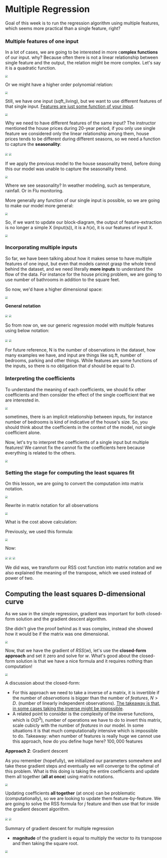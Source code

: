 # Multiple Regression

Goal of this week is to run the regression algorithm using multiple features, which seems more practical than a single feature, right?

### Multiple features of one input

In a lot of cases, we are going to be interested in more c**omplex functions** of our input. why? Because often there is not a linear relationship between single feature and the output, the relation might be more complex. Let's say it is a quadratic function.

<img src="assets/multiple-regression-01.png" style="zoom:50%"/>

Or we might have a higher order polynomial relation:

<img src="assets/multiple-regression-02.png" style="zoom:50%"/>

Still, we have one input (sqft_living), but we want to use different features of that single input. <u>Features are just some function of your input</u>.

<img src="assets/multiple-regression-03.png" style="zoom:50%"/>

Why we need to have different features of the same input? The instructor mentioned the house prices during 20-year period, if you only use single feature we considered only the linear relationship among them, house prices tends to be different during different seasons, so we need a function to capture the **seasonality**:

<img src="assets/multiple-regression-04.png" style="zoom:50%"/>

<img src="assets/multiple-regression-05.png" style="zoom:50%"/>

If we apply the previous model to the house seasonality trend, before doing this our model was unable to capture the seasonality trend.

<img src="assets/multiple-regression-06.png" style="zoom:50%"/>

Where we see seasonality? In weather modeling, such as temperature, rainfall. Or in  Flu monitoring.

More generally any function of our single input is possible, so we are going to make our model more general:

<img src="assets/multiple-regression-07.png" style="zoom:50%"/>

So, if we want to update our block-diagram, the output of feature-extraction is no longer a simple X (input(s)), it is a $h(x)$, it is our features of input X.

<img src="assets/multiple-regression-08.png" style="zoom:50%"/>

### Incorporating multiple inputs

So far, we have been talking about how it makes sense to have multiple features of one input, but even that models cannot grasp the whole trend behind the dataset, and we need literally **more inputs** to understand the flow of the data. For instance for the house pricing problem, we are going to use number of bathrooms in addition to the square feet.

So now, we'd have a higher dimensional space:

<img src="assets/multiple-inputs-01.png" style="zoom:50%"/>

**General notation**

<img src="assets/multiple-inputs-02.png" style="zoom:50%"/>

<img src="assets/multiple-inputs-03.png" style="zoom:50%"/>

So from now on, we our generic regression model with multiple features using below notation:

<img src="assets/multiple-inputs-04.png" style="zoom:50%"/>

<img src="assets/multiple-inputs-05.png" style="zoom:50%"/>

For future reference, N is the number of observations in the dataset, how many examples we have, and input are things like sq.ft, number of bedrooms, parking and other things. While features are some functions of the inputs, so there is no obligation that $d$ should be equal to $D$.

### Interpreting the coefficients

To understand the meaning of each coefficients, we should fix other coefficients and then consider the effect of the single coefficient that we are interested in.

<img src="assets/multiple-inputs-06.png" style="zoom:50%"/>

sometimes, there is an implicit relationship between inputs, for instance number of bedrooms is kind of indicative of the house's size. So, you should think about the coefficients in the context of the model, not single coefficient alone.

Now, let's try to interpret the coefficients of a single input but multiple features! We cannot fix the cannot fix the coefficients here because everything is related to the others.

<img src="assets/multiple-inputs-07.png" style="zoom:50%"/>

### Setting the stage for computing the least squares fit

On this lesson, we are going to convert the computation into matrix notation.

<img src="assets/multiple-inputs-08.png" style="zoom:50%"/>

Rewrite in matrix notation for all observations

<img src="assets/multiple-inputs-09.png" style="zoom:50%"/>

What is the cost above calculation:

Previously, we used this formula:

<img src="assets/multiple-inputs-10.png" style="zoom:50%"/>

Now:

<img src="assets/multiple-inputs-11.png" style="zoom:50%"/>

<img src="assets/multiple-inputs-12.png" style="zoom:50%"/>

<img src="assets/multiple-inputs-13.png" style="zoom:50%"/>

We did was, we transform our RSS cost function into matrix notation and we also explained the meaning of the transpose, which we used instead of power of two.

## Computing the least squares D-dimensional curve

As we saw in the simple regression, gradient was important for both closed-form solution and the gradient descent algorithm.

She didn't give the proof behind as it was complex, instead she showed how it would be if the matrix was one dimensional.

<img src="assets/multiple-regression-09.png" style="zoom:50%"/>

Now, that we have the gradient of $RSS(w)$, let's use the **closed-form approach** and set it zero and solve for $w$. What's good about the closed-form solution is that we have a nice formula and it requires nothing than computation!

<img src="assets/multiple-regression-10.png" style="zoom:50%"/>

A discussion about the closed-form:

* For this approach we need to take a inverse of a matrix, it is invertible if the number of *observations* is bigger than the number of *features*, $N > D$. (number of linearly independent observations). <u>The takeaway is that, in some cases taking the inverse might be impossible</u>.
* A related point to consider is the complexity of the inverse functions, which is $O(D^3)$, number of operations we have to do to invert this matrix, scale cubicly with the number of *features* in our model. In some situations it is that much computationally intensive which is impossible to do. Takeaway: when number of features is really huge we cannot use this approach, how do you define huge here? $100,000$ features

**Approach 2**: Gradient descent

As you remember (hopefully), we initialized our parameters somewhere and take these gradient steps and eventually we will converge to the optimal of this problem. What is this doing is taking the entire coefficients and update them all together (**all at once**) using matrix notations.

<img src="assets/multiple-regression-11.png" style="zoom:50%"/>



Updating coefficients **all together** (at once) can be problematic (computationally), so we are looking to update them feature-by-feature. We are going to solve the RSS formula for $j$ feature and then use that for inside the gradient descent algorithm.

<img src="assets/multiple-regression-12.png" style="zoom:50%"/>

<img src="assets/multiple-regression-13.png" style="zoom:50%"/>

Summary of gradient descent for multiple regression

* **magnitude** of the gradient is equal to multiply the vector to its transpose and then taking the square root.

<img src="assets/multiple-regression-14.png" style="zoom:50%"/>
